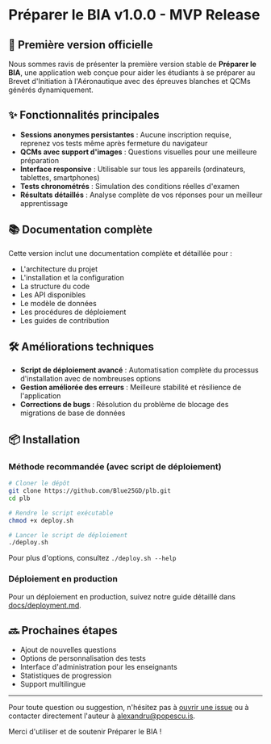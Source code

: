 # Préparer le BIA v1.0.0 - MVP Release

## 🚀 Première version officielle

Nous sommes ravis de présenter la première version stable de **Préparer le BIA**, une application web conçue pour aider les étudiants à se préparer au Brevet d'Initiation à l'Aéronautique avec des épreuves blanches et QCMs générés dynamiquement.

## ✨ Fonctionnalités principales

- **Sessions anonymes persistantes** : Aucune inscription requise, reprenez vos tests même après fermeture du navigateur
- **QCMs avec support d'images** : Questions visuelles pour une meilleure préparation
- **Interface responsive** : Utilisable sur tous les appareils (ordinateurs, tablettes, smartphones)
- **Tests chronométrés** : Simulation des conditions réelles d'examen
- **Résultats détaillés** : Analyse complète de vos réponses pour un meilleur apprentissage

## 📚 Documentation complète

Cette version inclut une documentation complète et détaillée pour :
- L'architecture du projet
- L'installation et la configuration
- La structure du code
- Les API disponibles
- Le modèle de données
- Les procédures de déploiement
- Les guides de contribution

## 🛠️ Améliorations techniques

- **Script de déploiement avancé** : Automatisation complète du processus d'installation avec de nombreuses options
- **Gestion améliorée des erreurs** : Meilleure stabilité et résilience de l'application
- **Corrections de bugs** : Résolution du problème de blocage des migrations de base de données

## 📦 Installation

### Méthode recommandée (avec script de déploiement)

```bash
# Cloner le dépôt
git clone https://github.com/Blue25GD/plb.git
cd plb

# Rendre le script exécutable
chmod +x deploy.sh

# Lancer le script de déploiement
./deploy.sh
```

Pour plus d'options, consultez `./deploy.sh --help`

### Déploiement en production

Pour un déploiement en production, suivez notre guide détaillé dans [docs/deployment.md](https://github.com/Blue25GD/plb/blob/main/docs/deployment.md).

## 🔜 Prochaines étapes

- Ajout de nouvelles questions
- Options de personnalisation des tests
- Interface d'administration pour les enseignants
- Statistiques de progression
- Support multilingue

---

Pour toute question ou suggestion, n'hésitez pas à [ouvrir une issue](https://github.com/Blue25GD/plb/issues) ou à contacter directement l'auteur à alexandru@popescu.is.

Merci d'utiliser et de soutenir Préparer le BIA ! 